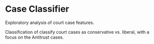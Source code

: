 # Case Classifier

Exploratory analysis of court case features. 

Classification of classify court cases as conservative vs. liberal, with a focus on the Antitrust cases.  

